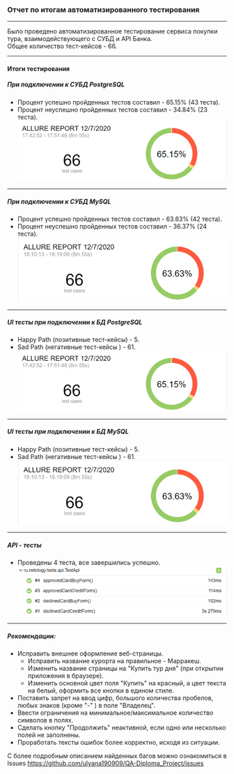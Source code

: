 ### Отчет по итогам автоматизированного тестирования   
___
Было проведено автоматизированное тестирование сервиса покупки тура, взаимодействующего с СУБД и API Банка.  
Общее количество тест-кейсов - 66.
___
#### Итоги тестирования   

##### При подключении к СУБД PostgreSQL  
* Процент успешно пройденных тестов составил - 65.15%  (43 теста).  
* Процент неуспешно пройденных тестов составил - 34.84% (23 теста).
![](https://github.com/ulyana190909/QA-Diploma_Project/blob/master/documents/screenshots/report-postgresql.png)
___
##### При подключении к СУБД MySQL   

* Процент успешно пройденных тестов составил - 63.63% (42 теста).  
* Процент неуспешно пройденных тестов составил - 36.37% (24 теста).  
![](https://github.com/ulyana190909/QA-Diploma_Project/blob/master/documents/screenshots/report-mysql.png)

___
##### UI тесты при подключении к БД PostgreSQL  
* Happy Path (позитивные тест-кейсы) - 5.  
* Sad Path (негативные тест-кейсы ) - 61.  
![](https://github.com/ulyana190909/QA-Diploma_Project/blob/master/documents/screenshots/report-postgresql.png)
___
##### UI тесты при подключении к БД MySQL  
* Happy Path (позитивные тест-кейсы) - 5.  
* Sad Path (негативные тест-кейсы ) - 61.  
![](https://github.com/ulyana190909/QA-Diploma_Project/blob/master/documents/screenshots/report-mysql.png)
___
##### API - тесты  

* Проведены 4 теста, все завершились успешно.  
![](https://github.com/ulyana190909/QA-Diploma_Project/blob/master/documents/screenshots/report-api.png)

___
##### Рекомендации:   
* Исправить внешнее оформление веб-страницы.   
    * Исправить название курорта на правильное - Марракеш.  
    * Изменить название страницы на "Купить тур дня" (при открытии приложения в браузере).  
    * Изменить основной цвет поля "Купить" на красный, а цвет текста на белый, оформить все кнопки в едином стиле.  
* Поставить запрет на ввод цифр, большого количества пробелов, любых знаков (кроме "-" ) в поле "Владелец".
* Ввести ограничения на минимальное/максимальное количество символов в полях. 
* Сделать кнопку "Продолжить" неактивной, если одно или несколько полей не заполнены.
* Проработать тексты ошибок более корректно, исходя из ситуации.  

С более подробным описанием найденных багов можно ознакомиться в Issues https://github.com/ulyana190909/QA-Diploma_Project/issues